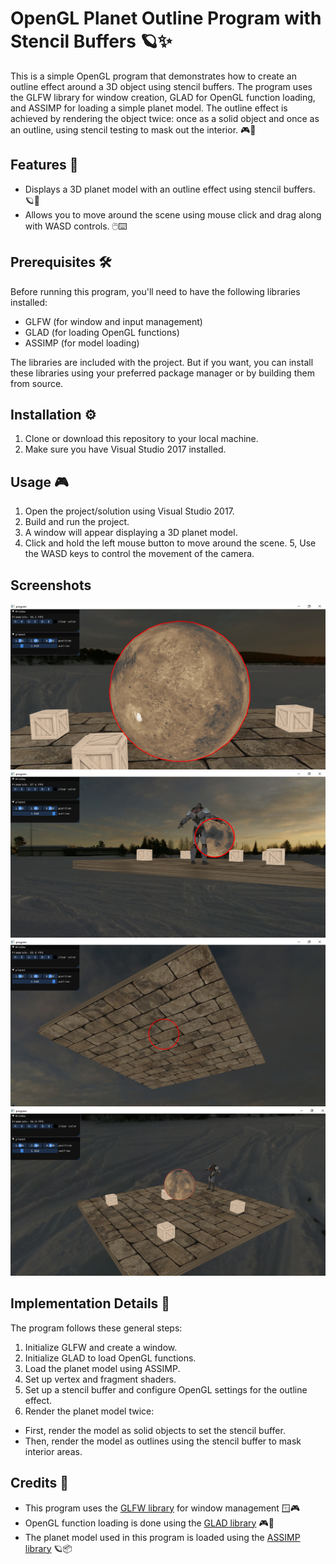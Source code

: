 # OpenGL Planet Outline Program with Stencil Buffers 🪐✨

This is a simple OpenGL program that demonstrates how to create an outline effect around a 3D object using stencil buffers. The program uses the GLFW library for window creation, GLAD for OpenGL function loading, and ASSIMP for loading a simple planet model. The outline effect is achieved by rendering the object twice: once as a solid object and once as an outline, using stencil testing to mask out the interior. 🎮🌌

## Features 🚀

- Displays a 3D planet model with an outline effect using stencil buffers. 🪐🎨
- Allows you to move around the scene using mouse click and drag along with WASD controls. 🖱️⌨️

## Prerequisites 🛠️

Before running this program, you'll need to have the following libraries installed:

- GLFW (for window and input management)
- GLAD (for loading OpenGL functions)
- ASSIMP (for model loading)

The libraries are included with the project. But if you want, you can install these libraries using your preferred package manager or by building them from source.

## Installation ⚙️

1. Clone or download this repository to your local machine.
2. Make sure you have Visual Studio 2017 installed.

## Usage 🎮
1. Open the project/solution using Visual Studio 2017.
2. Build and run the project.
3. A window will appear displaying a 3D planet model.
4. Click and hold the left mouse button to move around the scene.
5, Use the WASD keys to control the movement of the camera.

## Screenshots
![OpenGL Planet Outline](screenshots/ss1.png)
![OpenGL Planet Outline](screenshots/ss2.png)
![OpenGL Planet Outline](screenshots/ss3.png)
![OpenGL Planet Outline](screenshots/ss4.png)


## Implementation Details 📝
The program follows these general steps:

1. Initialize GLFW and create a window.
2. Initialize GLAD to load OpenGL functions.
3. Load the planet model using ASSIMP.
4. Set up vertex and fragment shaders.
5. Set up a stencil buffer and configure OpenGL settings for the outline effect.
6. Render the planet model twice:
- First, render the model as solid objects to set the stencil buffer.</li>
- Then, render the model as outlines using the stencil buffer to mask interior areas.</li>


## Credits 🙌
- This program uses the [GLFW library](https://github.com/glfw/glfw) for window management 🪟🎮
- OpenGL function loading is done using the [GLAD library](https://github.com/Dav1dde/glad) 🎮🧰
- The planet model used in this program is loaded using the [ASSIMP library](https://github.com/assimp/assimp) 🪐📦



